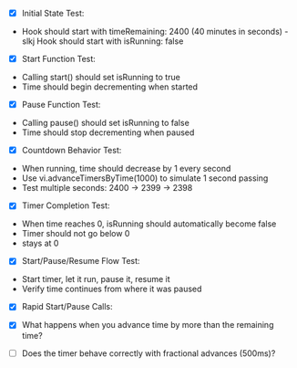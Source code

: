   - [x] Initial State Test:
  - Hook should start with timeRemaining: 2400 (40 minutes in seconds)
  -slkj Hook should start with isRunning: false

  - [x] Start Function Test:
  - Calling start() should set isRunning to true
  - Time should begin decrementing when started

  - [x] Pause Function Test:
  - Calling pause() should set isRunning to false
  - Time should stop decrementing when paused


  - [x] Countdown Behavior Test:
  - When running, time should decrease by 1 every second
  - Use vi.advanceTimersByTime(1000) to simulate 1 second passing
  - Test multiple seconds: 2400 → 2399 → 2398

  - [x] Timer Completion Test:
  - When time reaches 0, isRunning should automatically become false
  - Timer should not go below 0
  - stays at 0

  - [x] Start/Pause/Resume Flow Test:
  - Start timer, let it run, pause it, resume it
  - Verify time continues from where it was paused

  
  - [x] Rapid Start/Pause Calls:

  - [x] What happens when you advance time by more than the remaining time?
  - [ ] Does the timer behave correctly with fractional advances (500ms)?

